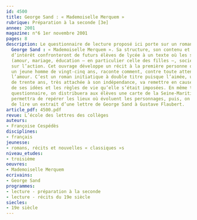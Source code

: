 ```yaml
---
id: 4500
title: George Sand : « Mademoiselle Merquem »
rubrique: Préparation à la seconde [3e]
annee: 2001
magazine: n°6 1er novembre 2001
pages: 8
description: Le questionnaire de lecture proposé ici porte sur un roman de 1868 de
  George Sand : « Mademoiselle Merquem ». Sa structure, son contenu et ses centres
  d’intérêt confronteront de futurs élèves de lycée à un texte où les sujets de réflexion
  (amour, mariage, éducation – en particulier celle des filles –, société…) l’emportent
  sur l’action. Cet ouvrage développe un récit à la première personne où le narrateur,
  un jeune homme de vingt-cinq ans, raconte comment, contre toute attente, il a découvert
  l’amour. C’est un roman initiatique à double titre puisque l’aimée, une jeune femme
  de trente ans, très attachée à son indépendance, va remettre en cause certaines
  de ses idées et les règles de vie qu’elle s’était imposées. En même temps que le
  questionnaire, on distribuera aux élèves une carte de la Seine-Maritime qui leur
  permettra de repérer les lieux où évoluent les personnages, puis, on leur conseillera
  de lire un extrait d’une lettre de George Sand à Gustave Flaubert.
article_pdf: 4500.pdf
revue: L’école des lettres des collèges
auteurs:
- Françoise Cespédès
disciplines:
- français
jeunesse:
- romans, récits et nouvelles « classiques »s
niveau_etudes:
- troisième
oeuvres:
- Mademoiselle Merquem
ecrivains:
- George Sand
programmes:
- lecture - préparation à la seconde
- lecture - récits du 19e siècle
siecles:
- 19e siècle
---
```

